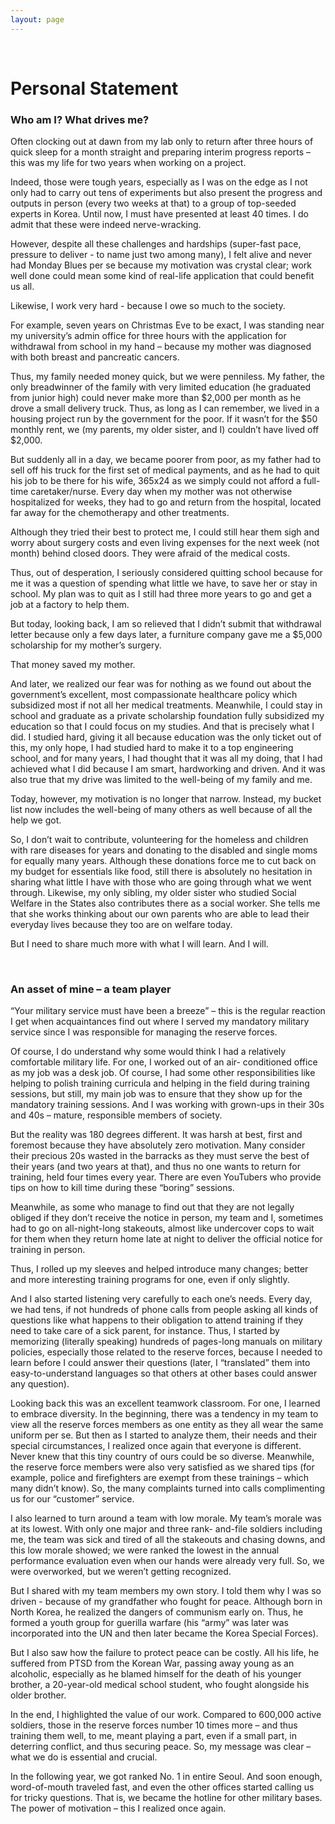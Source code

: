 ```yaml
---
layout: page
---
```


<br/>

# Personal Statement

### Who am I? What drives me?

Often clocking out at dawn from my lab only to return after three hours of quick sleep for a month straight and preparing interim progress reports – this was my life for two years when working on a project.

Indeed, those were tough years, especially as I was on the edge as I not only had to carry out tens of experiments but also present the progress and outputs in person (every two weeks at that) to a group of top-seeded experts in Korea. Until now, I must have presented at least 40 times. I do admit that these were indeed nerve-wracking.

However, despite all these challenges and hardships (super-fast pace, pressure to deliver - to name just two among many), I felt alive and never had Monday Blues per se because my motivation was crystal clear; work well done could mean some kind of real-life application that could benefit us all.

Likewise, I work very hard - because I owe so much to the society.

For example, seven years on Christmas Eve to be exact, I was standing near my university’s admin office for three hours with the application for withdrawal from school in my hand – because my mother was diagnosed with both breast and pancreatic cancers.

Thus, my family needed money quick, but we were penniless. My father, the only breadwinner of the family with very limited education (he graduated from junior high) could never make more than $2,000 per month as he drove a small delivery truck. Thus, as long as I can remember, we lived in a housing project run by the government for the poor. If it wasn’t for the $50 monthly rent, we (my parents, my older sister, and I) couldn’t have lived off $2,000.

But suddenly all in a day, we became poorer from poor, as my father had to sell off his truck for the first set of medical payments, and as he had to quit his job to be there for his wife, 365x24 as we simply could not afford a full-time caretaker/nurse. Every day when my mother was not otherwise hospitalized for weeks, they had to go and return from the hospital, located far away for the chemotherapy and other treatments. 

Although they tried their best to protect me, I could still hear them sigh and worry about surgery costs and even living expenses for the next week (not month) behind closed doors. They were afraid of the medical costs.

Thus, out of desperation, I seriously considered quitting school because for me it was a question of spending what little we have, to save her or stay in school. My plan was to quit as I still had three more years to go and get a job at a factory to help them.

But today, looking back, I am so relieved that I didn’t submit that withdrawal letter because only a few days later, a furniture company gave me a $5,000 scholarship for my mother’s surgery. 

That money saved my mother. 

And later, we realized our fear was for nothing as we found out about the government’s excellent, most compassionate healthcare policy which subsidized most if not all her medical treatments. Meanwhile, I could stay in school and graduate as a private scholarship foundation fully subsidized my education so that I could focus on my studies. And that is precisely what I did. I studied hard, giving it all because education was the only ticket out of this, my only hope, I had studied hard to make it to a top engineering school, and for many years, I had thought that it was all my doing, that I had achieved what I did because I am smart, hardworking and driven. And it was also true that my drive was limited to the well-being of my family and me.

Today, however, my motivation is no longer that narrow. Instead, my bucket list now includes the well-being of many others as well because of all the help we got.

So, I don’t wait to contribute, volunteering for the homeless and children with rare diseases for years and donating to the disabled and single moms for equally many years. Although these donations force me to cut back on my budget for essentials like food, still there is absolutely no hesitation in sharing what little I have with those who are going through what we went through. Likewise, my only sibling, my older sister who studied Social Welfare in the States also contributes there as a social worker. She tells me that she works thinking about our own parents who are able to lead their everyday lives because they too are on welfare today.

But I need to share much more with what I will learn. And I will.

<br/>

### An asset of mine – a team player

“Your military service must have been a breeze” – this is the regular reaction I get when acquaintances find out where I served my mandatory military service since I was responsible for managing the reserve forces. 

Of course, I do understand why some would think I had a relatively comfortable military life. For one, I worked out of an air- conditioned office as my job was a desk job. Of course, I had some other responsibilities like helping to polish training curricula and helping in the field during training sessions, but still, my main job was to ensure that they show up for the mandatory training sessions. And I was working with grown-ups in their 30s and 40s – mature, responsible members of society.

But the reality was 180 degrees different. It was harsh at best, first and foremost because they have absolutely zero motivation. Many consider their precious 20s wasted in the barracks as they must serve the best of their years (and two years at that), and thus no one wants to return for training, held four times every year. There are even YouTubers who provide tips on how to kill time during these “boring” sessions. 

Meanwhile, as some who manage to find out that they are not legally obliged if they don’t receive the notice in person, my team and I, sometimes had to go on all-night-long stakeouts, almost like undercover cops to wait for them when they return home late at night to deliver the official notice for training in person. 

Thus, I rolled up my sleeves and helped introduce many changes; better and more interesting training programs for one, even if only slightly.

And I also started listening very carefully to each one’s needs. Every day, we had tens, if not hundreds of phone calls from people asking all kinds of questions like what happens to their obligation to attend training if they need to take care of a sick parent, for instance. Thus, I started by memorizing (literally speaking) hundreds of pages-long manuals on military policies, especially those related to the reserve forces, because I needed to learn before I could answer their questions (later, I “translated” them into easy-to-understand languages so that others at other bases could answer any question). 

Looking back this was an excellent teamwork classroom. For one, I learned to embrace diversity. In the beginning, there was a tendency in my team to view all the reserve forces members as one entity as they all wear the same uniform per se. But then as I started to analyze them, their needs and their special circumstances, I realized once again that everyone is different. Never knew that this tiny country of ours could be so diverse. 
Meanwhile, the reserve force members were also very satisfied as we shared tips (for example, police and firefighters are exempt from these trainings – which many didn’t know). So, the many complaints turned into calls complimenting us for our “customer” service.

I also learned to turn around a team with low morale. My team’s morale was at its lowest. With only one major and three rank- and-file soldiers including me, the team was sick and tired of all the stakeouts and chasing downs, and this low morale showed; we were ranked the lowest in the annual performance evaluation even when our hands were already very full. So, we were overworked, but we weren’t getting recognized.

But I shared with my team members my own story. I told them why I was so driven - because of my grandfather who fought for peace. Although born in North Korea, he realized the dangers of communism early on. Thus, he formed a youth group for guerilla warfare (his “army” was later was incorporated into the UN and then later became the Korea Special Forces). 

But I also saw how the failure to protect peace can be costly. All his life, he suffered from PTSD from the Korean War, passing away young as an alcoholic, especially as he blamed himself for the death of his younger brother, a 20-year-old medical school student, who fought alongside his older brother.

In the end, I highlighted the value of our work. Compared to 600,000 active soldiers, those in the reserve forces number 10 times more – and thus training them well, to me, meant playing a part, even if a small part, in deterring conflict, and thus securing peace. So, my message was clear – what we do is essential and crucial. 

In the following year, we got ranked No. 1 in entire Seoul. And soon enough, word-of-mouth traveled fast, and even the other offices started calling us for tricky questions. That is, we became the hotline for other military bases. The power of motivation – this I realized once again.

<br/>
